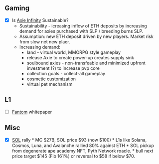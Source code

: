 ## Gaming

- [x] Is [Axie Infinity](https://axiepulse.substack.com/p/is-axie-infinity-sustainable) Sustainable?
    *  Sustainability - icreasing inflow of ETH deposits by increasing demand for axies purchased with SLP / breeding burns SLP. 
    *  Assumption: new ETH deposit driven by new players. Market risk from slow net new plaer. 
    *  Increasing demand: 
         *  land - virtual world, MMORPG style gameplay
         *  release Axie to create power-up creates supply sink
         *  soulbound axies - non-transfeable and minimized upfront investment (?) to increase pvp core
         *  collection goals - collect-all gameplay
         *  cosmetic customization
         *  virtual pet mechanism

## L1

- [ ] [Fantom](https://fantom.foundation/research/wp_fantom_v1.6.pdf) whitepaper

## Misc

- [x] [SOL](https://www.coindesk.com/markets/2021/08/29/solana-boosted-by-move-into-nfts-enters-list-of-top-10-cryptocurrencies-by-market-cap/) rally
      * MC $27B, SOL price $93 (now $100)
      * L1s like Solana, Cosmos, Luna, and Avalanche rallied 80% against ETH
      * SOL pickup from degenerate ape academy NFT, Pyth Network roacle. 
      * bull next price target $145 (Fib 161%) or reversal to $58 if below $70.
